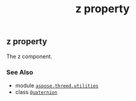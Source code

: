 ﻿---
title: z property
second_title: Aspose.3D for Python via .NET API References
description: 
type: docs
weight: 200
url: /python-net/aspose.threed.utilities/quaternion/z/
is_root: false
---

## z property


The z component.

### See Also
* module [`aspose.threed.utilities`](../../)
* class [`Quaternion`](/3d/python-net/aspose.threed.utilities/quaternion)
